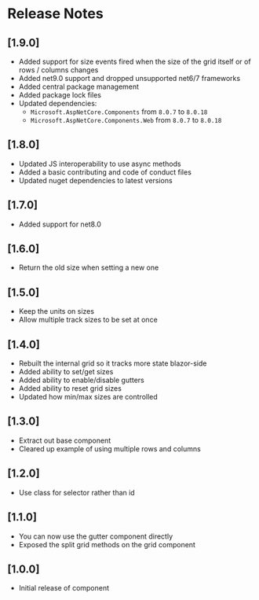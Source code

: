 # Release Notes

## [1.9.0]
- Added support for size events fired when the size of the grid itself or of rows / columns changes
- Added net9.0 support and dropped unsupported net6/7 frameworks 
- Added central package management
- Added package lock files
- Updated dependencies:
  - `Microsoft.AspNetCore.Components` from `8.0.7` to `8.0.18`
  - `Microsoft.AspNetCore.Components.Web` from `8.0.7` to `8.0.18`

## [1.8.0]
- Updated JS interoperability to use async methods
- Added a basic contributing and code of conduct files
- Updated nuget dependencies to latest versions

## [1.7.0]
- Added support for net8.0

## [1.6.0]
- Return the old size when setting a new one

## [1.5.0]
- Keep the units on sizes
- Allow multiple track sizes to be set at once

## [1.4.0]
- Rebuilt the internal grid so it tracks more state blazor-side
- Added ability to set/get sizes
- Added ability to enable/disable gutters
- Added ability to reset grid sizes
- Updated how min/max sizes are controlled

## [1.3.0]
- Extract out base component
- Cleared up example of using multiple rows and columns

## [1.2.0]
- Use class for selector rather than id

## [1.1.0]
- You can now use the gutter component directly
- Exposed the split grid methods on the grid component

## [1.0.0]
- Initial release of component
